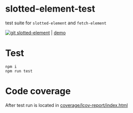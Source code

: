 # slotted-element-test
test suite for `slotted-element` and `fetch-element`

[![git][github-image] slotted-element](https://github.com/sashafirsov/slotted-element)
| [demo](https://unpkg.com/slotted-element@1.1.0/demo/index.html)

# Test

    npm i
    npm run test

# Code coverage
After test run is located in [coverage/lcov-report/index.html](coverage/lcov-report/index.html)

[github-image]:   https://cdnjs.cloudflare.com/ajax/libs/octicons/8.5.0/svg/mark-github.svg
